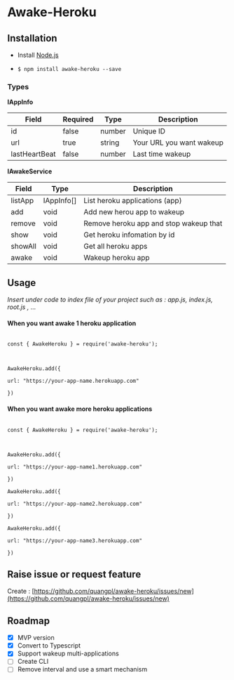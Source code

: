 
# Awake-Heroku

## Installation

  

- Install [Node.js](http://nodejs.org/)

-  ```$ npm install awake-heroku --save```

  
  

### Types

**IAppInfo**

|Field |Required | Type | Description
|--|--|--|--|
| id | false | number| Unique ID
| url | true | string | Your URL you want wakeup
| lastHeartBeat | false |number | Last time wakeup

  

**IAwakeService**

|Field | Type | Description
|--|--|--|
| listApp | IAppInfo[]| List heroku applications (app)
| add | void | Add new herou app to wakeup
| remove |void | Remove heroku app and stop wakeup that
| show |void | Get heroku infomation by id
| showAll |void | Get all heroku apps
| awake |void |Wakeup heroku app

  

## Usage

  

*Insert under code to index file of your project such as : app.js, index.js, root.js , ...*

  

#### When you want awake 1 heroku application

```

const { AwakeHeroku } = require('awake-heroku');

  

AwakeHeroku.add({

url: "https://your-app-name.herokuapp.com"

})

```

#### When you want awake more heroku applications

```

const { AwakeHeroku } = require('awake-heroku');

  

AwakeHeroku.add({

url: "https://your-app-name1.herokuapp.com"

})

AwakeHeroku.add({

url: "https://your-app-name2.herokuapp.com"

})

AwakeHeroku.add({

url: "https://your-app-name3.herokuapp.com"

})

```

  ## Raise issue or request feature
Create : [https://github.com/quangpl/awake-heroku/issues/new](https://github.com/quangpl/awake-heroku/issues/new)

## Roadmap
 - [x] MVP version
 - [x] Convert to Typescript
 - [x] Support wakeup multi-applications
 - [ ] Create CLI
 - [ ] Remove interval and use a smart mechanism
